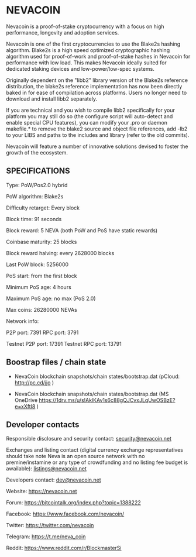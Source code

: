 NEVACOIN
======

Nevacoin is a proof-of-stake cryptocurrency with a focus on high performance, longevity and adoption services.

Nevacoin is one of the first cryptocurrencies to use the Blake2s hashing algorithm. Blake2s is a high speed optimized cryptographic hashing algorithm used for proof-of-work and proof-of-stake hashes in Nevacoin for performance with low load. This makes Nevacoin ideally suited for dedicated staking devices and low-power/low-spec systems.

Originally dependent on the "libb2" library version of the Blake2s reference distribution, the blake2s reference implementation has now been directly baked in for ease of compilation across platforms.  Users no longer need to download and install libb2 separately.

If you are technical and you wish to compile libb2 specifically for your platform you may still do so (the configure script will auto-detect and enable special CPU features), you can modify your .pro or daemon makefile.* to remove the blake2 source and object file references, add -lb2 to your LIBS and paths to the includes and library (refer to the old commits).

Nevacoin will feature a number of innovative solutions devised to foster the growth of the ecosystem.

SPECIFICATIONS
--------------
Type:                   PoW/Pos2.0 hybrid

PoW algorithm:          Blake2s

Difficulty retarget:    Every block

Block time:             91 seconds

Block reward:           5 NEVA  (both PoW and PoS have static rewards)

Coinbase maturity:      25 blocks

Block reward halving:   every 2628000 blocks

Last PoW block:         5256000

PoS start:              from the first block

Minimum PoS age:        4 hours

Maximum PoS age:        no max (PoS 2.0)

Max coins:              26280000 NEVAs

Network info:

P2P port: 7391
RPC port: 3791

Testnet P2P port: 17391
Testnet RPC port: 13791

## Boostrap files / chain state

* NevaCoin blockchain snapshots/chain states/bootstrap.dat (pCloud: http://pc.cd/jjo )

* NevaCoin blockchain snapshots/chain states/bootstrap.dat (MS OneDrive https://1drv.ms/u/s!AklKAv1s6c88gQJCvxJLqUwOSBzE?e=xXftI8 )

## Developer contacts

Responsible disclosure and security contact: security@nevacoin.net

Exchanges and listing contact (digital currency exchange representatives should take note Neva is an open source network with no premine/instamine or any type of crowdfunding and no listing fee budget is awailable): listings@nevacoin.net

Developers contact: dev@nevacoin.net

Website: https://nevacoin.net

Forum: https://bitcointalk.org/index.php?topic=1388222

Facebook: https://www.facebook.com/nevacoin/

Twitter: https://twitter.com/nevacoin

Telegram: https://t.me/neva_coin

Reddit: https://www.reddit.com/r/BlockmasterSi


